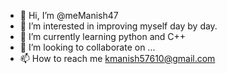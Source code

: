 - 👋 Hi, I’m @meManish47
- 👀 I’m interested in improving myself day by day. 
- 🌱 I’m currently learning python and C++  
- 💞️ I’m looking to collaborate on ...
- 📫 How to reach me kmanish57610@gmail.com
<!---
meManish47/meManish47 is a ✨ special ✨ repository because its `README.md` (this file) appears on your GitHub profile.
You can click the Preview link to take a look at your changes.
--->
